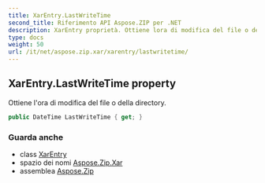 ```yaml
---
title: XarEntry.LastWriteTime
second_title: Riferimento API Aspose.ZIP per .NET
description: XarEntry proprietà. Ottiene lora di modifica del file o della directory.
type: docs
weight: 50
url: /it/net/aspose.zip.xar/xarentry/lastwritetime/
---
```

## XarEntry.LastWriteTime property

Ottiene l'ora di modifica del file o della directory.

```csharp
public DateTime LastWriteTime { get; }
```

### Guarda anche

* class [XarEntry](../)
* spazio dei nomi [Aspose.Zip.Xar](../../xarentry/)
* assemblea [Aspose.Zip](../../../)


